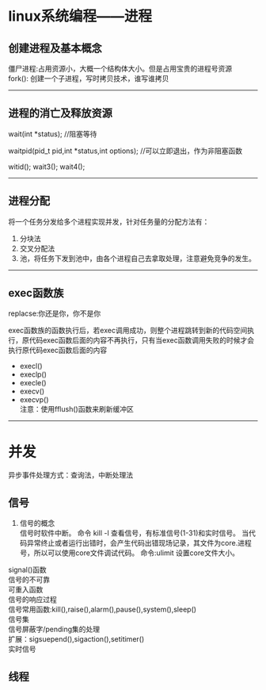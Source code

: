 # linux系统编程——进程
## 创建进程及基本概念
僵尸进程:占用资源小，大概一个结构体大小。但是占用宝贵的进程号资源<br>
fork(): 创建一个子进程，写时拷贝技术，谁写谁拷贝
___
## 进程的消亡及释放资源
wait(int *status);   //阻塞等待<br>

waitpid(pid_t pid,int *status,int options);  //可以立即退出，作为非阻塞函数<br>

witid();
wait3();
wait4();
___
## 进程分配
将一个任务分发给多个进程实现并发，针对任务量的分配方法有：
1. 分块法
2. 交叉分配法
3. 池，将任务下发到池中，由各个进程自己去拿取处理，注意避免竞争的发生。
___
## exec函数族
replacse:你还是你，你不是你<br>

exec函数族的函数执行后，若exec调用成功，则整个进程跳转到新的代码空间执行，原代码exec函数后面的内容不再执行，只有当exec函数调用失败的时候才会执行原代码exec函数后面的内容

- execl()
- execlp()
- execle()
- execv()
- execvp()<br>
注意：使用fflush()函数来刷新缓冲区

---

# 并发
异步事件处理方式：查询法，中断处理法



## 信号
1. 信号的概念<br>
信号时软件中断。
命令 kill -l 查看信号，有标准信号(1-31)和实时信号。
当代码异常终止或者运行出错时，会产生代码出错现场记录，其文件为core.进程号，所以可以使用core文件调试代码。
命令:ulimit 设置core文件大小。

signal()函数<br>
信号的不可靠<br>
可重入函数<br>
信号的响应过程<br>
信号常用函数:kill(),raise(),alarm(),pause(),system(),sleep()<br>
信号集<br>
信号屏蔽字/pending集的处理<br>
扩展：sigsuepend(),sigaction(),setitimer()<br>
实时信号<br>

## 线程